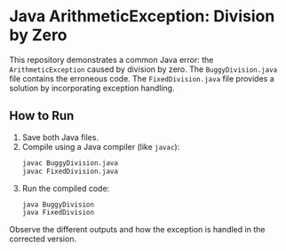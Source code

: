 # Java ArithmeticException: Division by Zero

This repository demonstrates a common Java error: the `ArithmeticException` caused by division by zero.  The `BuggyDivision.java` file contains the erroneous code.  The `FixedDivision.java` file provides a solution by incorporating exception handling.

## How to Run

1. Save both Java files.
2. Compile using a Java compiler (like `javac`):
   ```bash
   javac BuggyDivision.java
   javac FixedDivision.java
   ```
3. Run the compiled code:
   ```bash
   java BuggyDivision
   java FixedDivision
   ```

Observe the different outputs and how the exception is handled in the corrected version.
